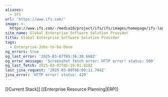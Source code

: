 ```yaml
---
aliases:
  - IFS
url: 'https://www.ifs.com/'
image: >-
  https://www.ifs.com/-/media10/project/ifs/ifs/images/homepage/ifs-logo-2021-background.jpg
site_name: Global Enterprise Software Solution Provider
title: Global Enterprise Software Solution Provider
tags:
  - Enterprise-Jobs-to-be-Done
og_errors: true
og_last_error: '2025-03-07T05:36:38.668Z'
og_error_message: 'Screenshot fetch error: HTTP error! status: 500'
og_last_fetch: 2025-03-07T05:19:01.828Z
last_jina_request: '2025-03-09T06:09:11.744Z'
jina_error: 'HTTP error! status: 429'
---
```

[[Current Stack]]
[[Enterprise Resource Planning|ERP]]

